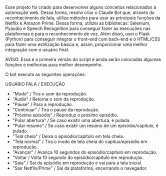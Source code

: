 Esse projeto foi criado para desenvolver alguns conceitos relacionados à automação web. Dessa forma, resolvi criar o Claude Bot que, através do reconhecimento de fala, utiliza métodos para usar as principais funções da Netflix e Amazon Prime. Dessa forma, utilizei as bibliotecas: Selenium, Pyaudio e Speech Recognition para conseguir fazer as execuções nas plataformas e para o reconhecimento de voz. Além disso, usei o Flask (Python) para conseguir integrar o front-end com back-end e o HTML/CSS para fazer uma estilização básica e, assim, proporcionar uma melhor integração com o usuário final. 

AVISO: Essa é a primeira versão do script e ainda serão colocadas algumas funções e melhorias para melhor desempenho.

O bot executa as seguintes operações:

USUÁRIO FALA / EXECUÇÃO

* "Mudo" / Tira o som da reprodução.
* "Áudio" / Retorna o som da reprodução.
* "Pause" / Para a reprodução.
* "Continuar" / Tira o pause da reprodução.
* "Próximo episódio" / Reproduz o próximo episódio.
* "Pular abertura" / Se caso existir uma abertura, é pulada.
* "Pular resumo" / Se caso existir um resumo de um episódio/capítulo, é pulado.
* "Tela cheia" / Deixa o episódio/capítulo em tela cheia.
* "Tela normal" / Tira o modo de tela cheia do capítuo/episódio em reprodução.
* "Avançar" / Avança 10 segundos do episódio/capítulo em reprodução.
* "Voltar / Volta 10 segundo do episódio/capítulo em reprodução.
* "Saia" / Sai do episódio em reprodução e vai para a tela inicial.
* "Sair Netflix/Prime" / Sai da plataforma, encerrando o navegador. 
